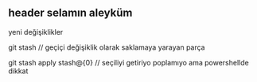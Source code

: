 ## header selamın aleyküm

yeni değişiklikler

git stash // geçiçi değişiklik olarak saklamaya yarayan parça

git stash apply stash@{0} // seçiliyi getiriyo poplamıyo ama powershellde dikkat



